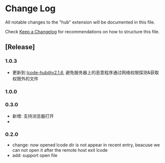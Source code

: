 # Change Log

All notable changes to the "hub" extension will be documented in this file.

Check [Keep a Changelog](http://keepachangelog.com/) for recommendations on how to structure this file.

## [Release]

### 1.0.3

- 更新到 lcode-hub@v2.1.6, 避免服务器上的恶意程序通过网络权限探测&获取权限外的文件

### 1.0.0

### 0.3.0

- 新增: 支持浏览器打开
-

### 0.2.0

- change: now opened lcode dir is not appear in recent entry, beacuse we can not open it after the remote host exit lcode
- add: support open file
